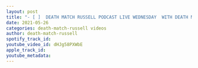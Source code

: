 ```yaml
---
layout: post
title: "- [ ]  DEATH MATCH RUSSELL PODCAST LIVE WEDNESDAY  WITH DEATH MATCH FEMALE PRO WRESTLER RANDI WEST"
date: 2021-05-26
categories: death-match-russell videos
author: death-match-russell
spotify_track_id: 
youtube_video_id: dHJg58PXWbE
apple_track_id: 
youtube_metadata: 
---
```

